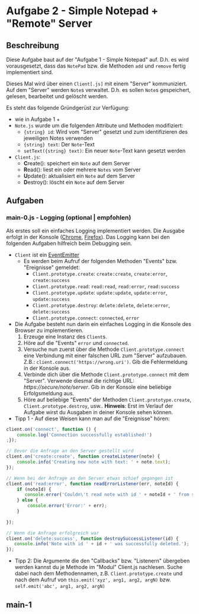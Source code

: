 # Aufgabe 2 - Simple Notepad + "Remote" Server

## Beschreibung

Diese Aufgabe baut auf der "Aufgabe 1 - Simple Notepad" auf. D.h. es wird vorausgesetzt, dass das `NotePad` bzw. die Methoden `add` und `remove` fertig implementiert sind.

Dieses Mal wird über einen `Client[.js]` mit einem "Server" kommuniziert. Auf dem "Server" werden `Note`s verwaltet. D.h. es sollen `Note`s gespeichert, gelesen, bearbeitet und gelöscht werden.

Es steht das folgende Gründgerüst zur Verfügung:

- wie in Aufgabe 1 +
- `Note.js` wurde um die folgenden Attribute und Methoden modifiziert:
  - `{string} id`: Wird vom "Server" gesetzt und zum identifizieren des jeweiligen Notes verwenden
  - `{string} text`: Der `Note`-Text
  - `setText({string} text)`: Ein neuer `Note`-Text kann gesetzt werden  
- `Client.js`: 
  - **C**reate(): speichert ein `Note` auf dem Server
  - **R**ead(): liest ein oder mehrere `Notes` vom Server
  - **U**pdate(): aktualisiert ein `Note` auf dem Server
  - **D**estroy(): löscht ein `Note` auf dem Server

## Aufgaben

### main-0.js - Logging (optional | empfohlen)

Als erstes soll ein einfaches Logging implementiert werden. Die Ausgabe erfolgt in der Konsole ([Chrome](https://developer.chrome.com/devtools/docs/console), [Firefox](https://developer.mozilla.org/de/docs/Tools/Web_Konsole)). Das Logging kann bei den folgenden Aufgaben hilfreich beim Debugging sein.

- `Client` ist ein [EventEmitter](https://github.com/asyncly/EventEmitter2)
  - Es werden beim Aufruf der folgenden Methoden "Events" bzw. "Ereignisse" gemeldet:
     - `Client.prototype.create`: `create:create`, `create:error`, `create:success`
     - `Client.prototype.read`: `read:read`, `read:error`, `read:success`
     - `Client.prototype.update`: `update:update`, `update:error`, `update:success`
     - `Client.prototype.destroy`: `delete:delete`, `delete:error`, `delete:success`
     - `Client.prototype.connect`: `connected`, `error`
- Die Aufgabe besteht nun darin ein einfaches Logging in die Konsole des Browser zu implementieren.
  1. Erzeuge eine Instanz des `Client`s.
  2. Höre auf die "Events" `error` und `connected`.
  3. Versuche nun zuerst über die Methode `Client.prototype.connect` eine Verbindung mit einer falschen URL zum "Server" aufzubauen. Z.B.: `client.connect('https://wrong.uri')`. Gib die Fehlermeldung in der Konsole aus.
  4. Verbinde dich über die Methode `Client.prototype.connect` mit dem "Server". Verwende diesmal die richtige URL: *https://secure/note/server*. Gib in der Konsole eine beliebige Erfolgsmeldung aus.
  5. Höre auf beliebige "Events" der Methoden `Client.prototype.create`, `Client.prototype.destroy`, usw.. **Hinweis**: Erst im Verlauf der Aufgabe wirst du Ausgaben in deiner Konsole sehen können.
- Tipp 1 - Auf diese Weisen kann man auf die "Ereignisse" hören:  

```javascript
client.on('connect', function () {
	console.log('Connection successfully established!')
;});

// Bevor die Anfrage an den Server gestellt wird
client.on('create:create', function createListener(note) {
	console.info('Creating new note with text: ' + note.text);
});

// Wenn bei der Anfrage an den Server etwas schief gegangen ist
client.on('read:error', function readErrorListener(err, noteId) {
	if (noteId) {
	   console.error('Couldn\'t read note with id ' + noteId + ' from server. Probably it does not exist!');
	} else {
		console.error('Error:' + err);
	}
	
});

// Wenn die Anfrage erfolgreich war
client.on('delete:success', function destroySuccessListener(id) {
   console.info('Note with id ' + id + ' was successfully deleted.');
});

```
- Tipp 2: Die Argumente die den "Callbacks" bzw. "Listenern" übergeben werden kannst du je Methode im "Modul" Client.js nachlesen. Suche dabei nach dem Methodennamen, z.B. `Client.prototype.create` und nach dem Aufruf von `this.emit('xyz', arg1, arg2, argN)` bzw. `self.emit('abc', arg1, arg2, argN)`

## main-1